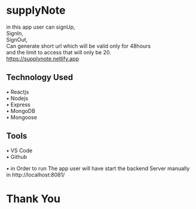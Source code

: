 # supplyNote

in this app user can signUp,<br>SignIn,<br>SignOut,<br>Can generate short url which will be valid only for 48hours <br>and the limit to access that will only be 20.<br>
https://supplynote.netlify.app



## Technology Used
•	Reactjs <br>
•	Nodejs <br>
•	Express <br>
•	MongoDB <br>
•	Mongoose <br>




## Tools
•	VS Code <br>
•	Github <br>

• in Order to run The app user will have start the backend Server manually in http://localhost:8081/

# Thank You

